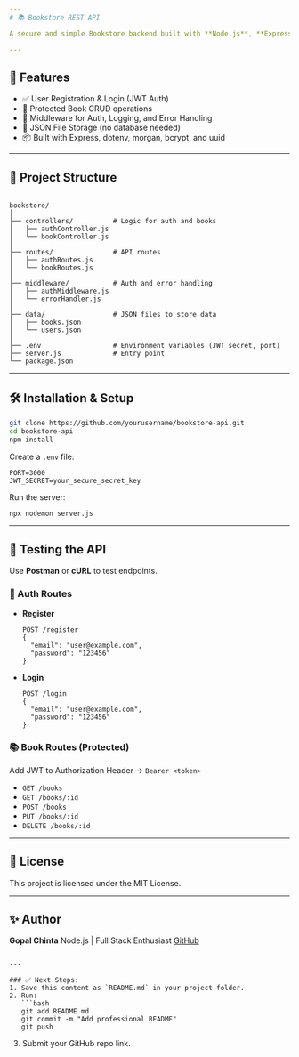 ```yaml
---
# 📚 Bookstore REST API

A secure and simple Bookstore backend built with **Node.js**, **Express**, and **JWT authentication**. It uses **JSON files** for data persistence — no database required.

---
```


## 🚀 Features

- ✅ User Registration & Login (JWT Auth)
- 🔐 Protected Book CRUD operations
- 🧠 Middleware for Auth, Logging, and Error Handling
- 💾 JSON File Storage (no database needed)
- 📦 Built with Express, dotenv, morgan, bcrypt, and uuid

---

## 📁 Project Structure

```

bookstore/
│
├── controllers/          # Logic for auth and books
│   ├── authController.js
│   └── bookController.js
│
├── routes/               # API routes
│   ├── authRoutes.js
│   └── bookRoutes.js
│
├── middleware/           # Auth and error handling
│   ├── authMiddleware.js
│   └── errorHandler.js
│
├── data/                 # JSON files to store data
│   ├── books.json
│   └── users.json
│
├── .env                  # Environment variables (JWT secret, port)
├── server.js             # Entry point
└── package.json

````

---

## 🛠 Installation & Setup

```bash
git clone https://github.com/yourusername/bookstore-api.git
cd bookstore-api
npm install
````

Create a `.env` file:

```env
PORT=3000
JWT_SECRET=your_secure_secret_key
```

Run the server:

```bash
npx nodemon server.js
```

---

## 🧪 Testing the API

Use **Postman** or **cURL** to test endpoints.

### 🔐 Auth Routes

* **Register**

  ```
  POST /register
  {
    "email": "user@example.com",
    "password": "123456"
  }
  ```

* **Login**

  ```
  POST /login
  {
    "email": "user@example.com",
    "password": "123456"
  }
  ```

### 📚 Book Routes (Protected)

Add JWT to Authorization Header → `Bearer <token>`

* `GET /books`
* `GET /books/:id`
* `POST /books`
* `PUT /books/:id`
* `DELETE /books/:id`

---

## 📄 License

This project is licensed under the MIT License.

---

## ✨ Author

**Gopal Chinta**
Node.js | Full Stack Enthusiast
[GitHub](https://github.com/GopalChinta)

````

---

### ✅ Next Steps:
1. Save this content as `README.md` in your project folder.
2. Run:
   ```bash
   git add README.md
   git commit -m "Add professional README"
   git push
````

3. Submit your GitHub repo link.


 
 
